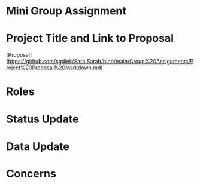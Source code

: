 # Mini Group Assignment
# Project Title and Link to Proposal
[Proposal] (https://github.com/sgdiek/Sara.Sarah/blob/main/Group%20Assignments/Project%20Proposal%20Markdown.md) 
# Roles
# Status Update
# Data Update
# Concerns
